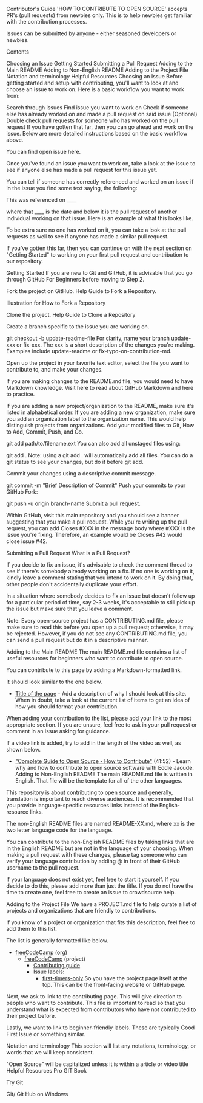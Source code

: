 Contributor's Guide
'HOW TO CONTRIBUTE TO OPEN SOURCE' accepts PR's (pull requests) from newbies only. This is to help newbies get familiar with the contribution processes.

Issues can be submitted by anyone - either seasoned developers or newbies.

Contents

Choosing an Issue
Getting Started
Submitting a Pull Request
Adding to the Main README
Adding to Non-English README
Adding to the Project File
Notation and terminology
Helpful Resources
Choosing an Issue
Before getting started and setup with contributing, you'll want to look at and choose an issue to work on. Here is a basic workflow you want to work from:

Search through issues
Find issue you want to work on
Check if someone else has already worked on and made a pull request on said issue
(Optional) Double check pull requests for someone who has worked on the pull request
If you have gotten that far, then you can go ahead and work on the issue. Below are more detailed instructions based on the basic workflow above.

You can find open issue here.

Once you've found an issue you want to work on, take a look at the issue to see if anyone else has made a pull request for this issue yet.

You can tell if someone has correctly referenced and worked on an issue if in the issue you find some text saying, the following:

This was referenced on ____

where that ____ is the date and below it is the pull request of another individual working on that issue. Here is an example of what this looks like.

To be extra sure no one has worked on it, you can take a look at the pull requests as well to see if anyone has made a similar pull request.

If you've gotten this far, then you can continue on with the next section on "Getting Started" to working on your first pull request and contribution to our repository.

Getting Started
If you are new to Git and GitHub, it is advisable that you go through GitHub For Beginners before moving to Step 2.

Fork the project on GitHub. Help Guide to Fork a Repository.

Illustration for How to Fork a Repository

Clone the project. Help Guide to Clone a Repository

Create a branch specific to the issue you are working on.

git checkout -b update-readme-file
For clarity, name your branch update-xxx or fix-xxx. The xxx is a short description of the changes you're making. Examples include update-readme or fix-typo-on-contribution-md.

Open up the project in your favorite text editor, select the file you want to contribute to, and make your changes.

If you are making changes to the README.md file, you would need to have Markdown knowledge. Visit here to read about GitHub Markdown and here to practice.

If you are adding a new project/organization to the README, make sure it's listed in alphabetical order.
If you are adding a new organization, make sure you add an organization label to the organization name. This would help distinguish projects from organizations.
Add your modified files to Git, How to Add, Commit, Push, and Go.

git add path/to/filename.ext
You can also add all unstaged files using:

git add .
Note: using a git add . will automatically add all files. You can do a git status to see your changes, but do it before git add.

Commit your changes using a descriptive commit message.

git commit -m "Brief Description of Commit"
Push your commits to your GitHub Fork:

git push -u origin branch-name
Submit a pull request.

Within GitHub, visit this main repository and you should see a banner suggesting that you make a pull request. While you're writing up the pull request, you can add Closes #XXX in the message body where #XXX is the issue you're fixing. Therefore, an example would be Closes #42 would close issue #42.

Submitting a Pull Request
What is a Pull Request?

If you decide to fix an issue, it's advisable to check the comment thread to see if there's somebody already working on a fix. If no one is working on it, kindly leave a comment stating that you intend to work on it. By doing that, other people don't accidentally duplicate your effort.

In a situation where somebody decides to fix an issue but doesn't follow up for a particular period of time, say 2-3 weeks, it's acceptable to still pick up the issue but make sure that you leave a comment.

Note: Every open-source project has a CONTRIBUTING.md file, please make sure to read this before you open up a pull request; otherwise, it may be rejected. However, if you do not see any CONTRIBUTING.md file, you can send a pull request but do it in a descriptive manner.

Adding to the Main README
The main README.md file contains a list of useful resources for beginners who want to contribute to open source.

You can contribute to this page by adding a Markdown-formatted link.

It should look similar to the one below.

- [Title of the page](www.websitename.com/slug-name-here) - Add a description of why I should look at this site.
When in doubt, take a look at the current list of items to get an idea of how you should format your contribution.

When adding your contribution to the list, please add your link to the most appropriate section. If you are unsure, feel free to ask in your pull request or comment in an issue asking for guidance.

If a video link is added, try to add in the length of the video as well, as shown below.

- ["Complete Guide to Open Source - How to Contribute"](https://www.youtube.com/watch?v=yzeVMecydCE) (41:52) - Learn why and how to contribute to open source software with Eddie Jaoude.
Adding to Non-English README
The main README.md file is written in English. That file will be the template for all of the other languages.

This repository is about contributing to open source and generally, translation is important to reach diverse audiences. It is recommended that you provide language-specific resources links instead of the English-resource links.

The non-English README files are named README-XX.md, where xx is the two letter language code for the language.

You can contribute to the non-English README files by taking links that are in the English README but are not in the language of your choosing. When making a pull request with these changes, please tag someone who can verify your language contribution by adding @ in front of their GitHub username to the pull request.

If your language does not exist yet, feel free to start it yourself. If you decide to do this, please add more than just the title. If you do not have the time to create one, feel free to create an issue to crowdsource help.

Adding to the Project File
We have a PROJECT.md file to help curate a list of projects and organizations that are friendly to contributions.

If you know of a project or organization that fits this description, feel free to add them to this list.

The list is generally formatted like below.

- [freeCodeCamp](https://www.freecodecamp.org/) (org)
    - [freeCodeCamp](https://github.com/freeCodeCamp/freeCodeCamp/) (project)
        - [Contributing guide](https://github.com/freeCodeCamp/freeCodeCamp/blob/master/CONTRIBUTING.md)
        - Issue labels:
            - [first-timers-only](https://github.com/FreeCodeCamp/FreeCodeCamp/issues?q=is%3Aopen+is%3Aissue+label%3Afirst-timers-only)
So you have the project page itself at the top. This can be the front-facing website or GitHub page.

Next, we ask to link to the contributing page. This will give direction to people who want to contribute. This file is important to read so that you understand what is expected from contributors who have not contributed to their project before.

Lastly, we want to link to beginner-friendly labels. These are typically Good First Issue or something similar.

Notation and terminology
This section will list any notations, terminology, or words that we will keep consistent.

"Open Source" will be capitalized unless it is within a article or video title
Helpful Resources
Pro GIT Book

Try Git

Git/ Git Hub on Windows
